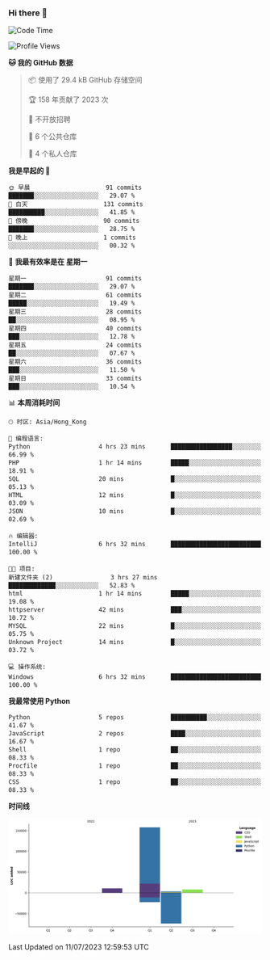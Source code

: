 ### Hi there 👋

<!--
**Mrzqd/Mrzqd** is a ✨ _special_ ✨ repository because its `README.md` (this file) appears on your GitHub profile.

Here are some ideas to get you started:

- 🔭 I’m currently working on ...
- 🌱 I’m currently learning ...
- 👯 I’m looking to collaborate on ...
- 🤔 I’m looking for help with ...
- 💬 Ask me about ...
- 📫 How to reach me: ...
- 😄 Pronouns: ...
- ⚡ Fun fact: ...
-->
<!--START_SECTION:waka-->
![Code Time](http://img.shields.io/badge/Code%20Time-114%20hrs%2018%20mins-blue)

![Profile Views](http://img.shields.io/badge/%E4%B8%AA%E4%BA%BA%E8%B5%84%E6%96%99%E8%A7%82%E7%9C%8B%E6%AC%A1%E6%95%B0-1-blue)

**🐱 我的 GitHub 数据** 

> 📦  使用了 29.4 kB GitHub 存储空间 
 > 
> 🏆 158 年贡献了 2023 次
 > 
> 🚫 不开放招聘
 > 
> 📜 6 个公共仓库 
 > 
> 🔑 4 个私人仓库 
 > 
**我是早起的 🐤** 

```text
🌞 早晨                     91 commits          ███████░░░░░░░░░░░░░░░░░░   29.07 % 
🌆 白天                     131 commits         ██████████░░░░░░░░░░░░░░░   41.85 % 
🌃 傍晚                     90 commits          ███████░░░░░░░░░░░░░░░░░░   28.75 % 
🌙 晚上                     1 commits           ░░░░░░░░░░░░░░░░░░░░░░░░░   00.32 % 
```
📅 **我最有效率是在 星期一** 

```text
星期一                      91 commits          ███████░░░░░░░░░░░░░░░░░░   29.07 % 
星期二                      61 commits          █████░░░░░░░░░░░░░░░░░░░░   19.49 % 
星期三                      28 commits          ██░░░░░░░░░░░░░░░░░░░░░░░   08.95 % 
星期四                      40 commits          ███░░░░░░░░░░░░░░░░░░░░░░   12.78 % 
星期五                      24 commits          ██░░░░░░░░░░░░░░░░░░░░░░░   07.67 % 
星期六                      36 commits          ███░░░░░░░░░░░░░░░░░░░░░░   11.50 % 
星期日                      33 commits          ███░░░░░░░░░░░░░░░░░░░░░░   10.54 % 
```


📊 **本周消耗时间** 

```text
🕑︎ 时区: Asia/Hong_Kong

💬 编程语言: 
Python                   4 hrs 23 mins       █████████████████░░░░░░░░   66.99 % 
PHP                      1 hr 14 mins        █████░░░░░░░░░░░░░░░░░░░░   18.91 % 
SQL                      20 mins             █░░░░░░░░░░░░░░░░░░░░░░░░   05.13 % 
HTML                     12 mins             █░░░░░░░░░░░░░░░░░░░░░░░░   03.09 % 
JSON                     10 mins             █░░░░░░░░░░░░░░░░░░░░░░░░   02.69 % 

🔥 编辑器: 
IntelliJ                 6 hrs 32 mins       █████████████████████████   100.00 % 

🐱‍💻 项目: 
新建文件夹 (2)                3 hrs 27 mins       █████████████░░░░░░░░░░░░   52.83 % 
html                     1 hr 14 mins        █████░░░░░░░░░░░░░░░░░░░░   19.08 % 
httpserver               42 mins             ███░░░░░░░░░░░░░░░░░░░░░░   10.72 % 
MYSQL                    22 mins             █░░░░░░░░░░░░░░░░░░░░░░░░   05.75 % 
Unknown Project          14 mins             █░░░░░░░░░░░░░░░░░░░░░░░░   03.72 % 

💻 操作系统: 
Windows                  6 hrs 32 mins       █████████████████████████   100.00 % 
```

**我最常使用 Python** 

```text
Python                   5 repos             ██████████░░░░░░░░░░░░░░░   41.67 % 
JavaScript               2 repos             ████░░░░░░░░░░░░░░░░░░░░░   16.67 % 
Shell                    1 repo              ██░░░░░░░░░░░░░░░░░░░░░░░   08.33 % 
Procfile                 1 repo              ██░░░░░░░░░░░░░░░░░░░░░░░   08.33 % 
CSS                      1 repo              ██░░░░░░░░░░░░░░░░░░░░░░░   08.33 % 
```



**时间线**

![Lines of Code chart](https://raw.githubusercontent.com/Mrzqd/Mrzqd/main/assets/bar_graph.png)


 Last Updated on 11/07/2023 12:59:53 UTC
<!--END_SECTION:waka-->
